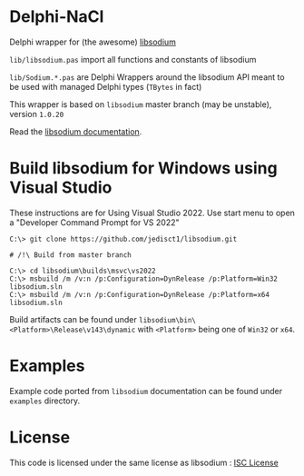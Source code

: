 # Delphi-NaCl

Delphi wrapper for (the awesome) [libsodium](https://github.com/jedisct1/libsodium)

`lib/libsodium.pas` import all functions and constants of libsodium

`lib/Sodium.*.pas` are Delphi Wrappers around the libsodium API meant to be used with managed Delphi types (`TBytes` in fact)

This wrapper is based on `libsodium` master branch (may be unstable), version `1.0.20`

Read the [libsodium documentation](https://libsodium.gitbook.io/doc/).

# Build libsodium for Windows using Visual Studio

These instructions are for Using Visual Studio 2022. Use start menu to open a "Developer Command Prompt for VS 2022"

```
C:\> git clone https://github.com/jedisct1/libsodium.git

# /!\ Build from master branch

C:\> cd libsodium\builds\msvc\vs2022
C:\> msbuild /m /v:n /p:Configuration=DynRelease /p:Platform=Win32 libsodium.sln
C:\> msbuild /m /v:n /p:Configuration=DynRelease /p:Platform=x64 libsodium.sln
```

Build artifacts can be found under `libsodium\bin\<Platform>\Release\v143\dynamic` with `<Platform>` being one of `Win32` or `x64`.

# Examples

Example code ported from `libsodium` documentation can be found under `examples` directory.

# License

This code is licensed under the same license as libsodium : [ISC License](https://en.wikipedia.org/wiki/ISC_license)
